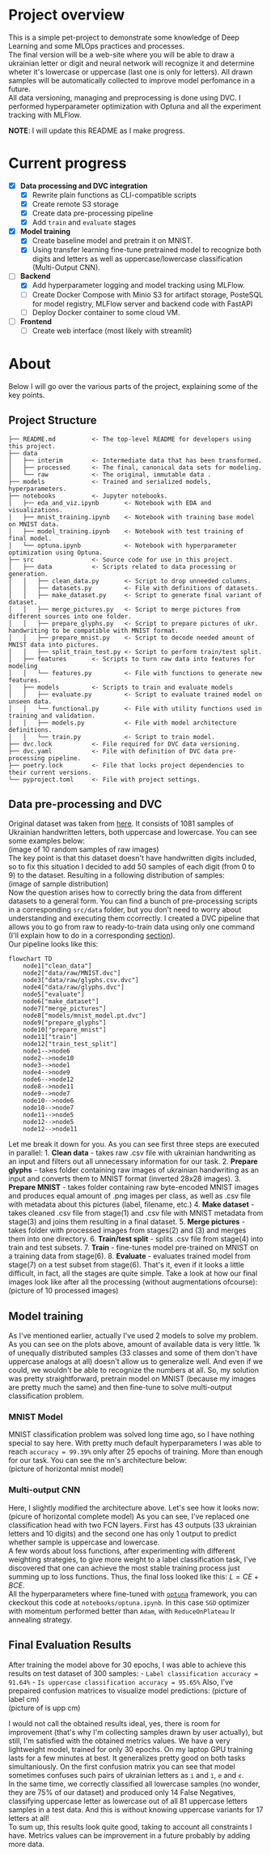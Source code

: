 # Project overview
This is a simple pet-project to demonstrate some knowledge of Deep Learning and some MLOps practices and processes.   
The final version will be a web-site where you will be able to draw a ukrainian letter or digit and neural network will recognize it and determine wheter it's lowercase or uppercase (last one is only for letters). All drawn samples will be automatically collected to improve model perfomance in a future.   
All data versioning, managing and preprocessing is done using DVC. I performed hyperparameter optimization with Optuna and all the experiment tracking with MLFlow.  
   
**NOTE**: I will update this README as I make progress.

# Current progress
- [x] **Data processing and DVC integration**
    - [x] Rewrite plain functions as CLI-compatible scripts
    - [x] Create remote S3 storage
    - [x] Create data pre-processing pipeline
    - [x] Add `train` and `evaluate` stages
- [x] **Model training**
    - [x] Create baseline model and pretrain it on MNIST.
    - [x] Using transfer learning fine-tune pretrained model to recognize both digits and letters as well as uppercase/lowercase classification (Multi-Output CNN).
- [ ] **Backend**
    - [x] Add hyperparameter logging and model tracking using MLFlow.
    - [ ] Create Docker Compose with Minio S3 for artifact storage, PosteSQL for model registry, MLFlow server and backend code with FastAPI
    - [ ] Deploy Docker container to some cloud VM.
- [ ] **Frontend**
    - [ ] Create web interface (most likely with streamlit)  
    
# About
Below I will go over the various parts of the project, explaining some of the key points.
## Project Structure
```nohighlight
├── README.md          <- The top-level README for developers using this project.
├── data
│   ├── interim        <- Intermediate data that has been transformed.
│   ├── processed      <- The final, canonical data sets for modeling. 
│   └── raw            <- The original, immutable data .
├── models             <- Trained and serialized models, hyperparameters.
├── notebooks          <- Jupyter notebooks.
│   ├── eda_and_viz.ipynb       <- Notebook with EDA and visualizations.
│   ├── mnist_training.ipynb    <- Notebook with training base model on MNIST data.
│   ├── model_training.ipynb    <- Notebook with test training of final model.
│   └── optuna.ipynb            <- Notebook with hyperparameter optimization using Optuna.
├── src                <- Source code for use in this project.
│   ├── data           <- Scripts related to data processing or generation.
│   │   ├── clean_data.py       <- Script to drop unneeded columns.
│   │   ├── datasets.py         <- File with definitions of datasets.
│   │   ├── make_dataset.py     <- Script to generate final variant of dataset.
│   │   ├── merge_pictures.py   <- Script to merge pictures from different sources into one folder.
│   │   ├── prepare_glyphs.py   <- Script to prepare pictures of ukr. handwriting to be compatible with MNIST format.
│   │   ├── prepare_mnist.py    <- Script to decode needed amount of MNIST data into pictures.
│   │   ├── split_train_test.py <- Script to perform train/test split.
│   ├── features       <- Scripts to turn raw data into features for modeling
│   │   └── features.py         <- File with functions to generate new features.
│   ├── models         <- Scripts to train and evaluate models
│   │   ├── evaluate.py         <- Script to evaluate trained model on unseen data.
│   │   └── functional.py       <- File with utility functions used in training and validation.
│   │   ├── models.py           <- File with model architecture definitions.
│   │   └── train.py            <- Script to train model.
├── dvc.lock           <- File required for DVC data versioning.
├── dvc.yaml           <- File with definition of DVC data pre-processing pipeline.
├── poetry.lock        <- File that locks project dependencies to their current versions.
└── pyproject.toml     <- File with project settings.
```
## Data pre-processing and DVC
Original dataset was taken from [here](https://www.kaggle.com/datasets/lynnporu/rukopys). It consists of 1081 samples of Ukrainian handwritten letters, both uppercase and lowercase. You can see some examples below:    
(image of 10 random samples of raw images)    
The key point is that this dataset doesn't have handwritten digits included, so to fix this situation I decided to add 50 samples of each digit (from 0 to 9) to the dataset. Resulting in a following distribution of samples:    
(image of sample distribution)    
Now the question arises how to correctly bring the data from different datasets to a general form. You can find a bunch of pre-processing scripts in a corresponding `src/data` folder, but you don't need to worry about understanding and executing them ccorrectly. I created a DVC pipeline that allows you to go from raw to ready-to-train data using only one command (I'll explain how to do in a corresponding [section](#getting-started)).    
Our pipeline looks like this:    
```mermaid
flowchart TD
	node1["clean_data"]
	node2["data/raw/MNIST.dvc"]
	node3["data/raw/glyphs.csv.dvc"]
	node4["data/raw/glyphs.dvc"]
	node5["evaluate"]
	node6["make_dataset"]
	node7["merge_pictures"]
	node8["models/mnist_model.pt.dvc"]
	node9["prepare_glyphs"]
	node10["prepare_mnist"]
	node11["train"]
	node12["train_test_split"]
	node1-->node6
	node2-->node10
	node3-->node1
	node4-->node9
	node6-->node12
	node8-->node11
	node9-->node7
	node10-->node6
	node10-->node7
	node11-->node5
	node12-->node5
	node12-->node11
```
Let me break it down for you. As you can see first three steps are executed in parallel:
    1. **Clean data** - takes raw .csv file with ukrainian handwriting as an input and filters out all unnecessary information for our task.
    2. **Prepare glyphs** - takes folder containing raw images of ukrainian handwriting as an input and converts them to MNIST format (inverted 28x28 images).
    3. **Prepare MNIST** - takes folder containing raw byte-encoded MNIST images and produces equal amount of .png images per class, as well as .csv file with metadata about this pictures (label, filename, etc.)
    4. **Make dataset** - takes cleaned .csv file from stage(1) and .csv file with MNIST metadata from stage(3) and joins them resulting in a final dataset.
    5. **Merge pictures** - takes folder with processed images from stages(2) and (3) and merges them into one directory.
    6. **Train/test split** - splits .csv file from stage(4) into train and test subsets.
    7. **Train** - fine-tunes model pre-trained on MNIST on a training data from stage(6).
    8. **Evaluate** - evaluates trained model from stage(7) on a test subset from stage(6).
That's it, even if it looks a little difficult, in fact, all the stages are quite simple. Take a look at how our final images look like after all the processing (without augmentations ofcourse):    
(picture of 10 processed images)   
## Model training
As I've mentioned earlier, actually I've used 2 models to solve my problem. As you can see on the plots above, amount of available data is very little. 1k of unequally distributed samples (33 classes and some of them don't have uppercase analogs at all) doesn't allow us to generalize well. And even if we could, we wouldn't be able to recognize the numbers at all. So, my solution was pretty straightforward, pretrain model on MNIST (because my images are pretty much the same) and then fine-tune to solve multi-output classification problem.
### MNIST Model
MNIST classification problem was solved long time ago, so I have nothing special to say here. With pretty much default hyperparameters I was able to reach `accuracy = 99.39%` only after 25 epochs of training. More than enough for our task. You can see the nn's architecture below:   
(picture of horizontal mnist model)
### Multi-output CNN
Here, I slightly modified the architecture above. Let's see how it looks now:  
(picure of horizontal complete model)
As you can see, I've replaced one classification head with two FCN layers. First has 43 outputs (33 ukrainian letters and 10 digits) and the second one has only 1 output to predict whether sample is uppercase and lowercase.   
A few words about loss functions, after experimenting with different weighting strategies, to give more weight to a label classification task, I've discovered that one can achieve the most stable training process just summing up to loss functions. Thus, the final loss looked like this: $L = CE + BCE$.    
All the hyperparameters where fine-tuned with [`optuna`](https://github.com/optuna/optuna) framework, you can ckeckout this code at `notebooks/optuna.ipynb`. In this case `SGD` optimizer with momentum performed better than `Adam`, with `ReduceOnPlateau` lr annealing strategy.
## Final Evaluation Results
After training the model above for 30 epochs, I was able to achieve this results on test dataset of 300 samples:
    - `Label classification accuracy = 91.64%`
    - `Is uppercase classification accuracy = 95.65%`
Also, I've prepaired confusion matrices to visualize model predictions:
(picture of label cm)   
(picture of is upp cm)
    
    
I would not call the obtained results ideal, yes, there is room for improvement (that's why I'm collecting samples drawn by user actually), but still, I'm satisfied with the obtained metrics values.
We have a very lightweight model, trained for only 30 epochs. On my laptop GPU training lasts for a few minutes at best. It generalizes pretty good on both tasks simultaniously. On the first confusion matrix you can see that model sometimes confuses such pairs of ukrainian letters as `і` and `ї`, `е` and `є`.    
In the same time, we correctly classified all lowercase samples (no wonder, they are 75% of our dataset) and produced only 14 False Negatives, classifying uppercase letter as lowercase out of all 81 uppercase letters samples in a test data. And this is without knowing uppercase variants for 17 letters at all!    
To sum up, this results look quite good, taking to account all constraints I have. Metrics values can be improvement in a future probably by adding more data.
